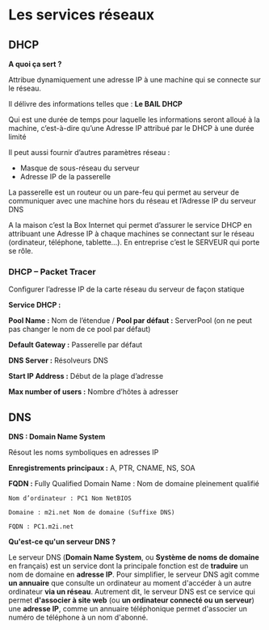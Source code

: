 # Les services réseaux

## DHCP


**A quoi ça sert ?**

Attribue dynamiquement une adresse IP à une machine qui se connecte sur le réseau.

Il délivre des informations telles que : **Le BAIL DHCP**

Qui est une durée de temps pour laquelle les informations seront alloué à la machine,
c’est-à-dire qu’une Adresse IP attribué par le DHCP à une durée limité 

Il peut aussi fournir d’autres paramètres réseau :
-	Masque de sous-réseau du serveur
-	Adresse IP de la passerelle 

La passerelle est un routeur ou un pare-feu qui permet au serveur de communiquer avec une machine hors du réseau et l’Adresse IP du serveur DNS 

A la maison c’est la Box Internet qui permet d’assurer le service DHCP en attribuant une Adresse IP à chaque machines se connectant sur le réseau (ordinateur, téléphone, tablette…).
En entreprise c’est le SERVEUR qui porte se rôle.

### DHCP – Packet Tracer

Configurer l’adresse IP de la carte réseau du serveur de façon statique

**Service DHCP :**

**Pool Name :** Nom de l’étendue / **Pool par défaut :** ServerPool (on ne peut pas changer le nom de ce pool par défaut)

**Default Gateway :** Passerelle par défaut

**DNS Server :** Résolveurs DNS

**Start IP Address :** Début de la plage d’adresse

**Max number of users :** Nombre d’hôtes à adresser


## DNS 

**DNS : Domain Name System**

Résout les noms symboliques en adresses IP

**Enregistrements principaux :** A, PTR, CNAME, NS, SOA

**FQDN :** Fully Qualified Domain Name : Nom de domaine pleinement qualifié

    Nom d’ordinateur : PC1 Nom NetBIOS

    Domaine : m2i.net Nom de domaine (Suffixe DNS)

    FQDN : PC1.m2i.net


**Qu'est-ce qu'un serveur DNS ?**

Le serveur DNS (**Domain Name System**, ou **Système de noms de domaine** en français) est un service dont la principale fonction est de **traduire** un nom de domaine en **adresse IP**. Pour simplifier, le serveur DNS agit comme **un annuaire** que consulte un ordinateur au moment d'accéder à un autre ordinateur **via un réseau**. Autrement dit, le serveur DNS est ce service qui permet **d'associer à site web** (ou **un ordinateur connecté ou un serveur**) une **adresse IP**, comme un annuaire téléphonique permet d'associer un numéro de téléphone à un nom d'abonné.
